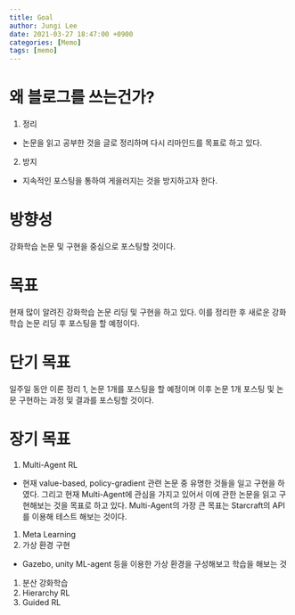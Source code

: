 ```yaml
---
title: Goal
author: Jungi Lee
date: 2021-03-27 18:47:00 +0900
categories: [Memo]
tags: [memo]
---
```


# 왜 블로그를 쓰는건가?
1. 정리
- 논문을 읽고 공부한 것을 글로 정리하며 다시 리마인드를 목표로 하고 있다.
2. 방지
- 지속적인 포스팅을 통하여 게을러지는 것을 방지하고자 한다.

# 방향성
강화학습 논문 및 구현을 중심으로 포스팅할 것이다.

# 목표
현재 많이 알려진 강화학습 논문 리딩 및 구현을 하고 있다. 이를 정리한 후 새로운 강화학습 논문 리딩 후 포스팅을 할 예정이다.

# 단기 목표
일주일 동안 이론 정리 1, 논문 1개를 포스팅을 할 예정이며 이후 논문 1개 포스팅 및 논문 구현하는 과정 및 결과를 포스팅할 것이다.

# 장기 목표
1. Multi-Agent RL
- 현재 value-based, policy-gradient 관련 논문 중 유명한 것들을 일고 구현을 하였다. 그리고 현재 Multi-Agent에 관심을 가지고 있어서 이에 관한 논문을 읽고 구현해보는 것을 목표로 하고 있다. Multi-Agent의 가장 큰 목표는 Starcraft의 API를 이용해 테스트 해보는 것이다.
1. Meta Learning
1. 가상 환경 구현
- Gazebo, unity ML-agent 등을 이용한 가상 환경을 구성해보고 학습을 해보는 것
1. 분산 강화학습
1. Hierarchy RL
1. Guided RL

